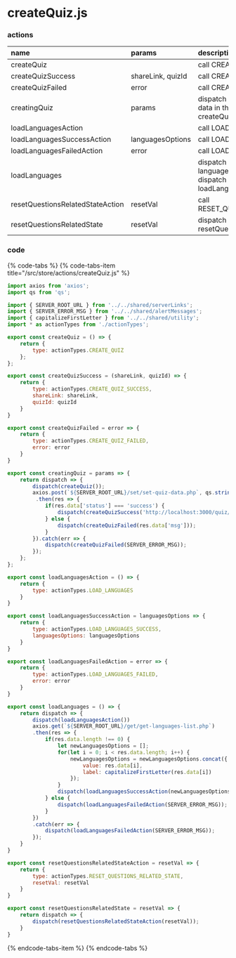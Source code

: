 # createQuiz.js

### actions

| name | params | description |
| :--- | :--- | :--- |
| createQuiz |  | call CREATE\_QUIZ |
| createQuizSuccess | shareLink, quizId | call CREATE\_QUIZ\_SUCCESS |
| createQuizFailed | error | call CREATE\_QUIZ\_FAILED |
| creatingQuiz | params | dispatch createQuiz, update quiz data in the database and dispatch createQuizSuccess |
| loadLanguagesAction |  | call LOAD\_LANGUAGES |
| loadLanguagesSuccessAction | languagesOptions | call LOAD\_LANGUAGES\_SUCCESS |
| loadLanguagesFailedAction | error | call LOAD\_LANGUAGES\_FAILED |
| loadLanguages |  | dispatch loadLanguagesAction, get languages list from database and dispatch loadLanguagesSuccessAction |
| resetQuestionsRelatedStateAction | resetVal | call RESET\_QUESTIONS\_RELATED\_STATE |
| resetQuestionsRelatedState | resetVal | dispatch resetQuestionsRelatedStateAction |



### code

{% code-tabs %}
{% code-tabs-item title="/src/store/actions/createQuiz.js" %}
```javascript
import axios from 'axios';
import qs from 'qs';

import { SERVER_ROOT_URL } from '../../shared/serverLinks';
import { SERVER_ERROR_MSG } from '../../shared/alertMessages';
import { capitalizeFirstLetter } from '../../shared/utility';
import * as actionTypes from './actionTypes';

export const createQuiz = () => {
    return {
        type: actionTypes.CREATE_QUIZ
    };
};

export const createQuizSuccess = (shareLink, quizId) => {
    return {
        type: actionTypes.CREATE_QUIZ_SUCCESS,
        shareLink: shareLink,
        quizId: quizId
    }
}

export const createQuizFailed = error => {
    return {
        type: actionTypes.CREATE_QUIZ_FAILED,
        error: error
    }
}

export const creatingQuiz = params => {
    return dispatch => {
        dispatch(createQuiz());
        axios.post(`${SERVER_ROOT_URL}/set/set-quiz-data.php`, qs.stringify(params))
         .then(res => {
            if(res.data['status'] === 'success') {
                dispatch(createQuizSuccess('http://localhost:3000/quiz/' + params.language + '/' + res.data['quiz_id'], res.data['quiz_id']));
            } else {
                dispatch(createQuizFailed(res.data['msg']));
            }
        }).catch(err => {
            dispatch(createQuizFailed(SERVER_ERROR_MSG));
        });
    };
};

export const loadLanguagesAction = () => {
    return {
        type: actionTypes.LOAD_LANGUAGES
    }
}

export const loadLanguagesSuccessAction = languagesOptions => {
    return {
        type: actionTypes.LOAD_LANGUAGES_SUCCESS,
        languagesOptions: languagesOptions
    }
}

export const loadLanguagesFailedAction = error => {
    return {
        type: actionTypes.LOAD_LANGUAGES_FAILED,
        error: error
    }
}

export const loadLanguages = () => {
    return dispatch => {
        dispatch(loadLanguagesAction())
        axios.get(`${SERVER_ROOT_URL}/get/get-languages-list.php`)
        .then(res => {
            if(res.data.length !== 0) {
                let newLanguagesOptions = [];
                for(let i = 0; i < res.data.length; i++) {
                    newLanguagesOptions = newLanguagesOptions.concat({
                        value: res.data[i],
                        label: capitalizeFirstLetter(res.data[i])
                    });
                }
                dispatch(loadLanguagesSuccessAction(newLanguagesOptions))
            } else {
                dispatch(loadLanguagesFailedAction(SERVER_ERROR_MSG));
            }
        })
        .catch(err => {
            dispatch(loadLanguagesFailedAction(SERVER_ERROR_MSG));
        });
    }
}

export const resetQuestionsRelatedStateAction = resetVal => {
    return {
        type: actionTypes.RESET_QUESTIONS_RELATED_STATE,
        resetVal: resetVal
    }
}

export const resetQuestionsRelatedState = resetVal => {
    return dispatch => {
        dispatch(resetQuestionsRelatedStateAction(resetVal));
    }
}

```
{% endcode-tabs-item %}
{% endcode-tabs %}

